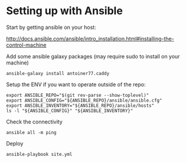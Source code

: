 # Setting up with Ansible

Start by getting ansible on your host:

http://docs.ansible.com/ansible/intro_installation.html#installing-the-control-machine

Add some ansible galaxy packages (may require sudo to install on your machine)

    ansible-galaxy install antoiner77.caddy

Setup the ENV if you want to operate outside of the repo:

    export ANSIBLE_REPO="$(git rev-parse --show-toplevel)"
    export ANSIBLE_CONFIG="${ANSIBLE_REPO}/ansible/ansible.cfg"
    export ANSIBLE_INVENTORY="${ANSIBLE_REPO}/ansible/hosts"
    ls -l "${ANSIBLE_CONFIG}" "${ANSIBLE_INVENTORY}"

Check the connectivity

    ansible all -m ping

Deploy

    ansible-playbook site.yml
